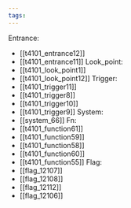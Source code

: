 ```yaml
---
tags:
---
```

Entrance:
- [[t4101_entrance12]]
- [[t4101_entrance11]]
Look_point:
- [[t4101_look_point1]]
- [[t4101_look_point12]]
Trigger:
- [[t4101_trigger11]]
- [[t4101_trigger8]]
- [[t4101_trigger10]]
- [[t4101_trigger9]]
System:
- [[system_66]]
Fn:
- [[t4101_function61]]
- [[t4101_function59]]
- [[t4101_function58]]
- [[t4101_function60]]
- [[t4101_function55]]
Flag:
- [[flag_12107]]
- [[flag_12108]]
- [[flag_12112]]
- [[flag_12106]]
